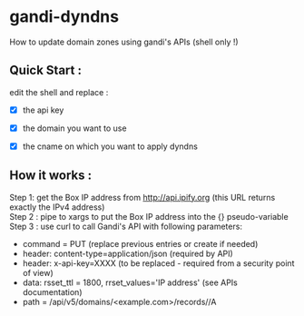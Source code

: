 # gandi-dyndns
How to update domain zones using gandi's APIs (shell only !)


## Quick Start : 
edit the shell and replace :
  - [x] the api key
  - [x] the domain you want to use
  - [x] the cname on which you want to apply dyndns
  
  

## How it works :
Step 1: get the Box IP address from http://api.ipify.org (this URL returns exactly the IPv4 address)  
Step 2 : pipe to xargs to put the Box IP address into the {} pseudo-variable  
Step 3 : use curl to call Gandi's API with following parameters:  
  * command = PUT (replace previous entries or create if needed)
  * header: content-type=application/json (required by API)
  * header: x-api-key=XXXX (to be replaced - required from a security point of view)
  * data:  rsset_ttl = 1800, rrset_values='IP address' (see APIs documentation)
  * path = /api/v5/domains/<example.com>/records/<my entry>/A
  

